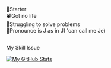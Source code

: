 🐍Starter <br>
📽️Got no life <br>
🦠Struggling to solve problems <br>
👾Pronounce is J as in J( 'can call me Je)

##

My Skill Issue

[![My GitHub Stats](https://github-readme-stats.vercel.app/api?username=J2Courier&show_icons=true&theme=radical)](https://github.com/J2Courier)
